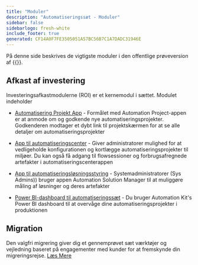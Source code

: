 ```yaml
---
title: "Moduler"
description: "Automatiseringssæt - Moduler"
sidebar: false
sidebarlogo: fresh-white
include_footer: true
generated: CF14A0F7FE3505051A57BC56B7C1A7DADC31946E
---
```


På denne side beskrives de vigtigste moduler i den offentlige prøveversion af {{<product-name>}}.

## Afkast af investering

Investeringsafkastmodulerne (ROI) er et kernemodul i sættet. Modulet indeholder

- [Automatisering Projekt App](https://learn.microsoft.com/power-automate/guidance/automation-kit/use-automation-kit#automation-project-app) - Formålet med Automation Project-appen er at anmode om og godkende nye automatiseringsprojekter. Godkenderen modtager et dybt link til projektskærmen for at se alle detaljer om automatiseringsprojekter

- [App til automatiseringscenter](https://learn.microsoft.com/power-automate/guidance/automation-kit/use-automation-kit#automation-center-app) - Giver administratorer mulighed for at vedligeholde konfigurationen og kortlægge automatiseringsprojekter til miljøer. Du kan også få adgang til flowsessioner og forbrugsafregnede artefakter i automatiseringscenterappen

- [App til automatiseringsløsningsstyring](https://learn.microsoft.com/power-automate/guidance/automation-kit/use-automation-kit#automation-solution-manager-app) - Systemadministratorer (Sys Admins)) bruger appen Automation Solution Manager til at muliggøre måling af løsninger og deres artefakter

- [Power BI-dashboard til automatiseringssæt](https://learn.microsoft.com/power-automate/guidance/automation-kit/use-automation-kit#automation-kit-power-bi-dashboard) - Du bruger Automation Kit's Power BI dashboard til at overvåge dine automatiseringsprojekter i produktionen

## Migration

Den valgfri migrering giver dig et gennemprøvet sæt værktøjer og vejledning baseret på engagementer med kunder for at fremskynde din migreringsrejse. [Læs Mere](/da/migration)
